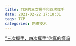 ```yaml
---
title: TCP的三次握手和四次挥手
date: 2021-02-22 17:18:31
tags: TCP
categories: 网络技术
---
```




[”三次握手，四次挥手“你真的懂吗](https://www.cnblogs.com/qcrao-2018/p/10182185.html)

